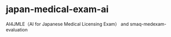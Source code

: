 # japan-medical-exam-ai
AI4JMLE（AI for Japanese Medical Licensing Exam） and smaq-medexam-evaluation
